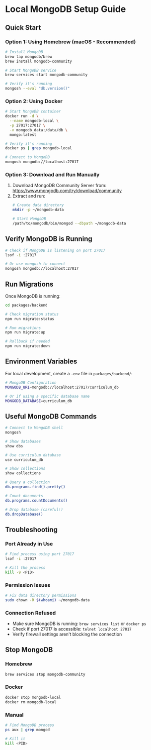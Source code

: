 # Local MongoDB Setup Guide

## Quick Start

### Option 1: Using Homebrew (macOS - Recommended)

```bash
# Install MongoDB
brew tap mongodb/brew
brew install mongodb-community

# Start MongoDB service
brew services start mongodb-community

# Verify it's running
mongosh --eval "db.version()"
```

### Option 2: Using Docker

```bash
# Start MongoDB container
docker run -d \
  --name mongodb-local \
  -p 27017:27017 \
  -v mongodb_data:/data/db \
  mongo:latest

# Verify it's running
docker ps | grep mongodb-local

# Connect to MongoDB
mongosh mongodb://localhost:27017
```

### Option 3: Download and Run Manually

1. Download MongoDB Community Server from: https://www.mongodb.com/try/download/community
2. Extract and run:
   ```bash
   # Create data directory
   mkdir -p ~/mongodb-data
   
   # Start MongoDB
   /path/to/mongodb/bin/mongod --dbpath ~/mongodb-data
   ```

## Verify MongoDB is Running

```bash
# Check if MongoDB is listening on port 27017
lsof -i :27017

# Or use mongosh to connect
mongosh mongodb://localhost:27017
```

## Run Migrations

Once MongoDB is running:

```bash
cd packages/backend

# Check migration status
npm run migrate:status

# Run migrations
npm run migrate:up

# Rollback if needed
npm run migrate:down
```

## Environment Variables

For local development, create a `.env` file in `packages/backend/`:

```bash
# MongoDB Configuration
MONGODB_URI=mongodb://localhost:27017/curriculum_db

# Or if using a specific database name
MONGODB_DATABASE=curriculum_db
```

## Useful MongoDB Commands

```bash
# Connect to MongoDB shell
mongosh

# Show databases
show dbs

# Use curriculum database
use curriculum_db

# Show collections
show collections

# Query a collection
db.programs.find().pretty()

# Count documents
db.programs.countDocuments()

# Drop database (careful!)
db.dropDatabase()
```

## Troubleshooting

### Port Already in Use
```bash
# Find process using port 27017
lsof -i :27017

# Kill the process
kill -9 <PID>
```

### Permission Issues
```bash
# Fix data directory permissions
sudo chown -R $(whoami) ~/mongodb-data
```

### Connection Refused
- Make sure MongoDB is running: `brew services list` or `docker ps`
- Check if port 27017 is accessible: `telnet localhost 27017`
- Verify firewall settings aren't blocking the connection

## Stop MongoDB

### Homebrew
```bash
brew services stop mongodb-community
```

### Docker
```bash
docker stop mongodb-local
docker rm mongodb-local
```

### Manual
```bash
# Find MongoDB process
ps aux | grep mongod

# Kill it
kill <PID>
```
